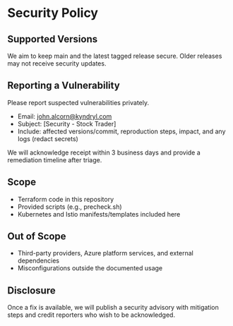 # Security Policy

## Supported Versions
We aim to keep main and the latest tagged release secure. Older releases may not receive security updates.

## Reporting a Vulnerability
Please report suspected vulnerabilities privately.
- Email: john.alcorn@kyndryl.com
- Subject: [Security - Stock Trader] <short description>
- Include: affected versions/commit, reproduction steps, impact, and any logs (redact secrets)

We will acknowledge receipt within 3 business days and provide a remediation timeline after triage.

## Scope
- Terraform code in this repository
- Provided scripts (e.g., precheck.sh)
- Kubernetes and Istio manifests/templates included here

## Out of Scope
- Third-party providers, Azure platform services, and external dependencies
- Misconfigurations outside the documented usage

## Disclosure
Once a fix is available, we will publish a security advisory with mitigation steps and credit reporters who wish to be acknowledged.
